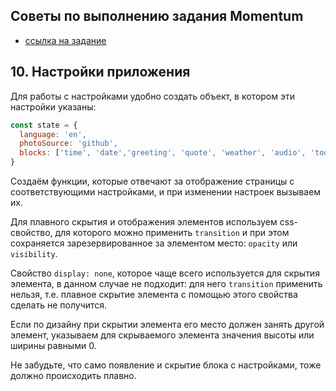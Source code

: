 ## Советы по выполнению задания Momentum
- [ссылка на задание](momentum.md)

## 10. Настройки приложения

Для работы с настройками удобно создать объект, в котором эти настройки указаны:

```js
const state = {
  language: 'en',
  photoSource: 'github',
  blocks: ['time', 'date','greeting', 'quote', 'weather', 'audio', 'todolist']
}
```

Создаём функции, которые отвечают за отображение страницы с соответствующими настройками, и при изменении настроек вызываем их.

Для плавного скрытия и отображения элементов используем css-свойство, для которого можно применить `transition` и при этом сохраняется зарезервированное за элементом место: `opacity` или `visibility`.

Свойство `display: none`, которое чаще всего используется для скрытия элемента, в данном случае не подходит: для него `transition` применить нельзя, т.е. плавное скрытие элемента с помощью этого свойства сделать не получится. 

Если по дизайну при скрытии элемента его место должен занять другой элемент, указываем для скрываемого элемента значения высоты или ширины равными 0. 

Не забудьте, что само появление и скрытие блока с настройками, тоже должно происходить плавно.